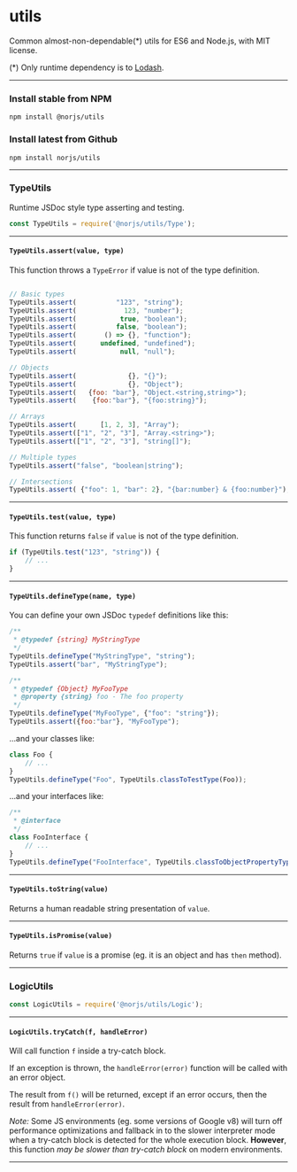 # utils

Common almost-non-dependable(*) utils for ES6 and Node.js, with MIT license.

(*) Only runtime dependency is to [Lodash](https://lodash.com/).

----------------------------------------------------------------------------------------------------

### Install stable from NPM

`npm install @norjs/utils`

### Install latest from Github

`npm install norjs/utils`

----------------------------------------------------------------------------------------------------

### TypeUtils 

Runtime JSDoc style type asserting and testing.

```js
const TypeUtils = require('@norjs/utils/Type');
```

----------------------------------------------------------------------------------------------------

#### `TypeUtils.assert(value, type)`

This function throws a `TypeError` if value is not of the type definition.

```js

// Basic types
TypeUtils.assert(          "123", "string");
TypeUtils.assert(            123, "number");
TypeUtils.assert(           true, "boolean");
TypeUtils.assert(          false, "boolean");
TypeUtils.assert(       () => {}, "function");
TypeUtils.assert(      undefined, "undefined");
TypeUtils.assert(           null, "null");

// Objects
TypeUtils.assert(             {}, "{}");
TypeUtils.assert(             {}, "Object");
TypeUtils.assert(   {foo: "bar"}, "Object.<string,string>");
TypeUtils.assert(    {foo:"bar"}, "{foo:string}");

// Arrays
TypeUtils.assert(      [1, 2, 3], "Array");
TypeUtils.assert(["1", "2", "3"], "Array.<string>");
TypeUtils.assert(["1", "2", "3"], "string[]");

// Multiple types
TypeUtils.assert("false", "boolean|string");

// Intersections
TypeUtils.assert( {"foo": 1, "bar": 2}, "{bar:number} & {foo:number}");

```

----------------------------------------------------------------------------------------------------

#### `TypeUtils.test(value, type)`

This function returns `false` if `value` is not of the type definition.

```js
if (TypeUtils.test("123", "string")) {
    // ...
}
```

----------------------------------------------------------------------------------------------------

#### `TypeUtils.defineType(name, type)`

You can define your own JSDoc `typedef` definitions like this:

```js
/** 
 * @typedef {string} MyStringType
 */
TypeUtils.defineType("MyStringType", "string");
TypeUtils.assert("bar", "MyStringType");

/** 
 * @typedef {Object} MyFooType
 * @property {string} foo - The foo property
 */
TypeUtils.defineType("MyFooType", {"foo": "string"});
TypeUtils.assert({foo:"bar"}, "MyFooType");
```

...and your classes like:

```js
class Foo { 
    // ...
}
TypeUtils.defineType("Foo", TypeUtils.classToTestType(Foo));
```

...and your interfaces like: 

```js
/**
 * @interface
 */
class FooInterface {
    // ...    
}
TypeUtils.defineType("FooInterface", TypeUtils.classToObjectPropertyTypes(FooInterface));
```

----------------------------------------------------------------------------------------------------

#### `TypeUtils.toString(value)`

Returns a human readable string presentation of `value`.

----------------------------------------------------------------------------------------------------

#### `TypeUtils.isPromise(value)`

Returns `true` if `value` is a promise (eg. it is an object and has `then` method).

----------------------------------------------------------------------------------------------------

### LogicUtils 

```js
const LogicUtils = require('@norjs/utils/Logic');
```

----------------------------------------------------------------------------------------------------

#### `LogicUtils.tryCatch(f, handleError)`

Will call function `f` inside a try-catch block.

If an exception is thrown, the `handleError(error)` function will be called with an error object.

The result from `f()` will be returned, except if an error occurs, then the result from `handleError(error)`.

*Note:* Some JS environments (eg. some versions of Google v8) will turn off performance optimizations 
and fallback in to the slower interpreter mode when a try-catch block is detected for the whole 
execution block. **However**, this function *may be slower than try-catch block* on modern environments. 

----------------------------------------------------------------------------------------------------

